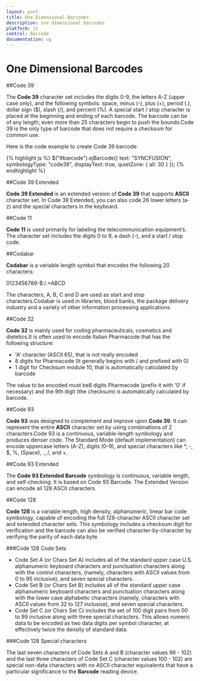 ```yaml
---
layout: post
title: One-Dimensional-Barcodes
description: one dimensional barcodes
platform: js
control: Barcode
documentation: ug
---
```


# One Dimensional Barcodes

##Code 39

The **Code 39** character set includes the digits 0-9, the letters A-Z (upper case only), and the following symbols: space, minus (-), plus (+), period (.), dollar sign ($), slash (/), and percent (%). A special start / stop character is placed at the beginning and ending of each barcode. The barcode can be of any length; even more than 25 characters begin to push the bounds.Code 39 is the only type of barcode that does not require a checksum for common use.

Here is the code example to create Code 39 barcode:

{% highlight js %}
$("#barcode").ejBarcode({
   text: "SYNCFUSION",
   symbologyType: "code39",
   displayText: true,
   quietZone: {
      all: 30
   }
});
{% endhighlight %}

##Code 39 Extended

**Code 39 Extended** is an extended version of **Code 39** that supports **ASCII** character set. In Code 39 Extended, you can also code 26 lower letters (a-z) and the special characters in the keyboard.

##Code 11

**Code 11** is used primarily for labeling the telecommunication equipment’s. The character set includes the digits 0 to 9, a dash (-), and a start / stop code.

##Codabar

**Codabar** is a variable length symbol that encodes the following 20 characters:

 0123456789-$:/.+ABCD

The characters, A, B, C and D are used as start and stop characters.Codabar is used in libraries, blood banks, the package delivery industry and a variety of other information processing applications.

##Code 32

**Code 32** is mainly used for coding pharmaceuticals, cosmetics and dietetics.It is often used to encode Italian Pharmacode that has the following structure:

* 'A' character (ASCII 65), that is not really encoded
* 8 digits for Pharmacode (It generally begins with / and prefixed with 0)
* 1 digit for Checksum module 10, that is automatically calculated by barcode

The value to be encoded must be8 digits Pharmacode (prefix it with '0' if necessary) and the 9th digit (the checksum) is automatically calculated by barcode.

##Code 93

**Code 93** was designed to complement and improve upon **Code 39**. It can represent the entire **ASCII** character set by using combinations of 2 characters.Code 93 is a continuous, variable-length symbology and produces denser code. The Standard Mode (default implementation) can encode uppercase letters (A-Z), digits (0-9), and special characters like *, -, $, %, (Space), ., /, and +.

##Code 93 Extended

The **Code 93 Extended Barcode** symbology is continuous, variable length, and self-checking. It is based on Code 93 Barcode. The Extended Version can encode all 128 ASCII characters.

##Code 128

**Code 128** is a variable length, high density, alphanumeric, linear bar code symbology, capable of encoding the full 128-character ASCII character set and extended character sets. This symbology includes a checksum digit for verification and the barcode can also be verified character-by-character by verifying the parity of each data byte.

###Code 128 Code Sets

* Code Set A (or Chars Set A) includes all of the standard upper case U.S. alphanumeric keyboard characters and punctuation characters along with the control characters, (namely, characters with ASCII values from 0 to 95 inclusive), and seven special characters.
* Code Set B (or Chars Set B) includes all of the standard upper case alphanumeric keyboard characters and punctuation characters along with the lower case alphabetic characters (namely, characters with ASCII values from 32 to 127 inclusive), and seven special characters.
* Code Set C (or Chars Set C) includes the set of 100 digit pairs from 00 to 99 inclusive along with three special characters. This allows numeric data to be encoded as two data digits per symbol character, at effectively twice the density of standard data.

###Code 128 Special characters

The last seven characters of Code Sets A and B (character values 96 - 102) and the last three characters of Code Set C (character values 100 - 102) are special non-data characters with no ASCII character equivalents that have a particular significance to the **Barcode** reading device.